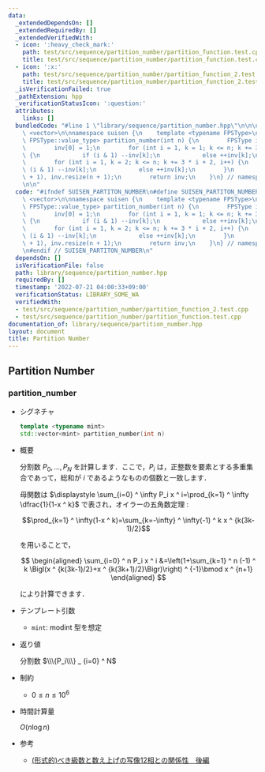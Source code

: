 ```yaml
---
data:
  _extendedDependsOn: []
  _extendedRequiredBy: []
  _extendedVerifiedWith:
  - icon: ':heavy_check_mark:'
    path: test/src/sequence/partition_number/partition_function.test.cpp
    title: test/src/sequence/partition_number/partition_function.test.cpp
  - icon: ':x:'
    path: test/src/sequence/partition_number/partition_function_2.test.cpp
    title: test/src/sequence/partition_number/partition_function_2.test.cpp
  _isVerificationFailed: true
  _pathExtension: hpp
  _verificationStatusIcon: ':question:'
  attributes:
    links: []
  bundledCode: "#line 1 \"library/sequence/partition_number.hpp\"\n\n\n\n#include\
    \ <vector>\n\nnamespace suisen {\n    template <typename FPSType>\n    std::vector<typename\
    \ FPSType::value_type> partition_number(int n) {\n        FPSType inv(n + 1);\n\
    \        inv[0] = 1;\n        for (int i = 1, k = 1; k <= n; k += 3 * i + 1, i++)\
    \ {\n            if (i & 1) --inv[k];\n            else ++inv[k];\n        }\n\
    \        for (int i = 1, k = 2; k <= n; k += 3 * i + 2, i++) {\n            if\
    \ (i & 1) --inv[k];\n            else ++inv[k];\n        }\n        inv.inv_inplace(n\
    \ + 1), inv.resize(n + 1);\n        return inv;\n    }\n} // namespace suisen\n\
    \n\n"
  code: "#ifndef SUISEN_PARTITON_NUMBER\n#define SUISEN_PARTITON_NUMBER\n\n#include\
    \ <vector>\n\nnamespace suisen {\n    template <typename FPSType>\n    std::vector<typename\
    \ FPSType::value_type> partition_number(int n) {\n        FPSType inv(n + 1);\n\
    \        inv[0] = 1;\n        for (int i = 1, k = 1; k <= n; k += 3 * i + 1, i++)\
    \ {\n            if (i & 1) --inv[k];\n            else ++inv[k];\n        }\n\
    \        for (int i = 1, k = 2; k <= n; k += 3 * i + 2, i++) {\n            if\
    \ (i & 1) --inv[k];\n            else ++inv[k];\n        }\n        inv.inv_inplace(n\
    \ + 1), inv.resize(n + 1);\n        return inv;\n    }\n} // namespace suisen\n\
    \n#endif // SUISEN_PARTITON_NUMBER\n"
  dependsOn: []
  isVerificationFile: false
  path: library/sequence/partition_number.hpp
  requiredBy: []
  timestamp: '2022-07-21 04:00:33+09:00'
  verificationStatus: LIBRARY_SOME_WA
  verifiedWith:
  - test/src/sequence/partition_number/partition_function_2.test.cpp
  - test/src/sequence/partition_number/partition_function.test.cpp
documentation_of: library/sequence/partition_number.hpp
layout: document
title: Partition Number
---
```

## Partition Number

### partition_number

- シグネチャ

  ```cpp
  template <typename mint>
  std::vector<mint> partition_number(int n)
  ```

- 概要

  分割数 $P_0,\ldots,P_N$ を計算します．ここで，$P_i$ は，正整数を要素とする多重集合であって，総和が $i$ であるようなものの個数と一致します．

  母関数は $\displaystyle \sum_{i=0} ^ \infty P_i x ^ i=\prod_{k=1} ^ \infty \dfrac{1}{1-x ^ k}$ で表され，オイラーの五角数定理 :

  $$\prod_{k=1} ^ \infty(1-x ^ k)=\sum_{k=-\infty} ^ \infty(-1) ^ k x ^ {k(3k-1)/2}$$

  を用いることで，

  $$
  \begin{aligned}
  \sum_{i=0} ^ n P_i x ^ i
  &=\left(1+\sum_{k=1} ^ n (-1) ^ k \Bigl(x ^ {k(3k-1)/2}+x ^ {k(3k+1)/2}\Bigr)\right) ^ {-1}\bmod x ^ {n+1}
  \end{aligned}
  $$

  により計算できます．

- テンプレート引数

  - `mint`: modint 型を想定

- 返り値

  分割数 $\\\{P_i\\\} _ {i=0} ^ N$

- 制約

  - $0\leq n\leq 10 ^ 6$

- 時間計算量

  $O(n\log n)$

- 参考

  - [(形式的)べき級数と数え上げの写像12相との関係性　後編](https://sen-comp.hatenablog.com/entry/2019/12/11/110958)


